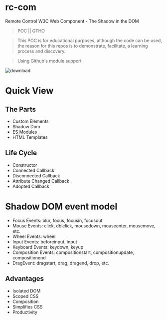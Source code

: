 # rc-com
Remote Control W3C Web Component - The Shadow in the DOM

> POC || GTHO

> This POC is for educational purposes, although the code can be used, the reason for this repos is to demonstrate, facilitate, a learning process and discovery.

> Using Github's module support

![download](https://user-images.githubusercontent.com/993459/66702401-f0dcda80-eccc-11e9-932a-4cf3c4afd136.jpeg)

# Quick View

## The Parts
- Custom Elements
- Shadow Dom
- ES Modules
- HTML Templates

## Life Cycle
- Constructor
- Connected Callback
- Disconnected Callback
- Attribute Changed Callback
- Adopted Callback

# Shadow DOM event model
- Focus Events: blur, focus, focusin, focusout
- Mouse Events: click, dblclick, mousedown, mouseenter, mousemove, etc.
- Wheel Events: wheel
- Input Events: beforeinput, input
- Keyboard Events: keydown, keyup
- Composition Events: compositionstart, compositionupdate, compositionend
- DragEvent: dragstart, drag, dragend, drop, etc.

## Advantages
- Isolated DOM
- Scoped CSS
- Composition
- Simplifies CSS
- Productivity
